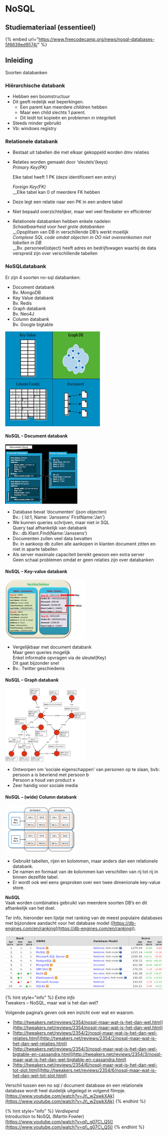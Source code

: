 # NoSQL

## Studiemateriaal (essentieel)

{% embed url="https://www.freecodecamp.org/news/nosql-databases-5f6639ed9574/" %}


**Inleiding**
-------------

Soorten databanken

### **Hiërarchische databank**

* Hebben een boomstructuur
* Dit geeft redelijk wat beperkingen.
  * Een parent kan meerdere children hebben
  * Maar een child slechts 1 parent.
  * Dit leidt tot kopieën en problemen in integriteit
* Steeds minder gebruikt
* Vb: windows registry

### **Relationele databank**

* Bestaat uit tabellen die met elkaar gekoppeld worden dmv relaties
*   Relaties worden gemaakt door ‘sleutels’(keys)\
    _Primary Key(PK)_

    Elke tabel heeft 1 PK (deze identificeert een entry)

    _Foreign Key(FK)_\
    __Elke tabel kan 0 of meerdere FK hebben
* Deze legt een relatie naar een PK in een andere tabel
* Niet bepaald overzichtelijker, maar wel veel flexibeler en efficiënter
* Relationele databanken hebben enkele nadelen\
  _Schaalbaarheid voor heel grote databanken_\
  __Opsplitsen van DB in verschillende DB’s werkt moeilijk\
  _Complexe SQL code omdat objecten in OO niet overeenkomen met tabellen in DB_\
  __Bv. personeel(object) heeft adres en bedrijfswagen waarbij de data verspreid zijn over verschillende tabellen

### **NoSQLdatabank**&#x20;

Er zijn 4 soorten no-sql databanken:

* Document databank \
  Bv. MongoDB
* Key Value databank \
  Bv. Redis
* Graph databank \
  Bv. Neo4J
* Column databank \
  Bv. Google bigtable&#x20;

![](<../../.gitbook/assets/image (35) (1) (1).png>)



#### **NoSQL – Document databank**

![](<../../.gitbook/assets/image (49).png>)

* Database bevat ‘documenten’ (json objecten)\
  Bv.: { Id:1, Name: ‘Janssens’ FirstName:’Jan’}
* We kunnen queries schrijven, maar niet in SQL\
  Query taal afhankelijk van databank\
  Bv.: db.Klant.Find(Name:’Janssens’)
* Documenten zullen veel data bevatten\
  Bv. in aankoop db zullen alle aankopen in klanten document zitten en niet in aparte tabellen
* Als server maximale capaciteit bereikt gewoon een extra server\
  Geen schaal problemen omdat er geen relaties zijn over databanken

#### NoSQL – Key-value databank

![](<../../.gitbook/assets/image (30).png>)

* Vergelijkbaar met document databank\
  Maar geen queries mogelijk\
  Enkel informatie opvragen via de sleutel(Key)\
  Dit gaat bijzonder snel
* Bv.: Twitter geschiedenis

#### NoSQL – Graph databank

![](<../../.gitbook/assets/image (3) (1) (1).png>)

* Ontworpen om ‘sociale eigenschappen’ van personen op te slaan, bvb:\
  persoon a is bevriend met persoon b\
  Persoon a houd van product x
* Zeer handig voor sociale media

#### NoSQL – (wide) Column databank

![](<../../.gitbook/assets/image (37).png>)

* Gebruikt tabellen, rijen en kolommen, maar anders dan een relationele databank.
* De namen en formaat van de kolommen kan verschillen van rij tot rij in binnen dezelfde tabel.
* Er wordt ook wel eens gesproken over een twee dimenionale key-value store.

**NoSQL** \
Vaak worden combinaties gebruikt van meerdere soorten DB’s en dit afhankelijk van het doel.

Ter info, hieronder een lijstje met ranking van de meest populaire databases met bijzondere aandacht voor het database model ([https://db-engines.com/en/ranking](https://db-engines.com/en/ranking)).

![](<../../.gitbook/assets/image (34).png>)

{% hint style="info" %}
_Extra info_\
Tweakers – NoSQL, maar wat is het dan wel?

Volgende pagina’s geven ook een inzicht over wat en waarom.

* [http://tweakers.net/reviews/2354/nosql-maar-wat-is-het-dan-wel.html](http://tweakers.net/reviews/2354/nosql-maar-wat-is-het-dan-wel.html)
* [http://tweakers.net/reviews/2354/2/nosql-maar-wat-is-het-dan-wel-relaties.html](http://tweakers.net/reviews/2354/2/nosql-maar-wat-is-het-dan-wel-relaties.html)
* [http://tweakers.net/reviews/2354/3/nosql-maar-wat-is-het-dan-wel-bigtable-en-cassandra.html](http://tweakers.net/reviews/2354/3/nosql-maar-wat-is-het-dan-wel-bigtable-en-cassandra.html)
* [http://tweakers.net/reviews/2354/6/nosql-maar-wat-is-het-dan-wel-tot-slot.html](http://tweakers.net/reviews/2354/6/nosql-maar-wat-is-het-dan-wel-tot-slot.html)

Verschil tussen een no sql / document database en een relationele database wordt heel duidelijk uitgelegd in volgend filmpje.\
[https://www.youtube.com/watch?v=Jt\_w2swkXAk](https://www.youtube.com/watch?v=Jt\_w2swkXAk)
{% endhint %}

{% hint style="info" %}
_Verdiepend_\
Introduction to NoSQL (Martin Fowler)\
[https://www.youtube.com/watch?v=qI\_g07C\_Q5I](https://www.youtube.com/watch?v=qI\_g07C\_Q5I)
{% endhint %}

